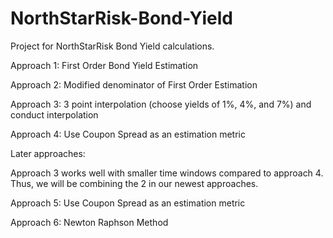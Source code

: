 # NorthStarRisk-Bond-Yield
Project for NorthStarRisk Bond Yield calculations.

Approach 1: First Order Bond Yield Estimation

Approach 2: Modified denominator of First Order Estimation

Approach 3: 3 point interpolation (choose yields of 1%, 4%, and 7%) and conduct interpolation

Approach 4: Use Coupon Spread as an estimation metric

Later approaches: 

Approach 3 works well with smaller time windows compared to approach 4. Thus, we will be combining the 2 in our newest approaches.

Approach 5: Use Coupon Spread as an estimation metric

Approach 6: Newton Raphson Method
